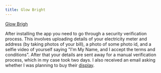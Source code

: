 ```yaml
---
title: Glow Bright
---
```

[Glow Brigh](glowmarkt.com)

After installing the app you need to go through a security verification process. This involves uploading
details of your electricity meter and address (by taking photos of your bill), a photo of some photo id, and a
selfie video of yourself saying "I'm My Name, and I accept the terms and conditions". After that your details
are sent away for a manual verification process, which in my case took two days. I also received an email
asking whether I was planning to buy their
[display](https://shop.glowmarkt.com/products/display-and-cad-combined-for-smart-meter-customers).

